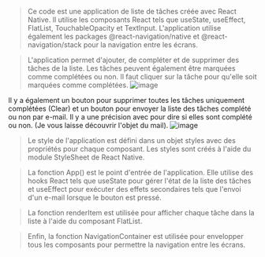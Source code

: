>Ce code est une application de liste de tâches créée avec React Native. Il utilise les composants React tels que useState, useEffect, FlatList, TouchableOpacity et TextInput. L'application utilise également les packages @react-navigation/native et @react-navigation/stack pour la navigation entre les écrans.

>L'application permet d'ajouter, de compléter et de supprimer des tâches de la liste. Les tâches peuvent également être marquées comme complétées ou non. 
>Il faut cliquer sur la tâche pour qu'elle soit marquées comme complétées. 
![image](https://user-images.githubusercontent.com/105201941/233610808-532d4c60-260c-4110-a7b6-f1f9af4beb9b.png)

Il y a également un bouton pour supprimer toutes les tâches uniquement complétées (Clear) et un bouton pour envoyer la liste des tâches complété ou non par e-mail. Il y a une précision avec pour dire si elles sont complété ou non. (Je vous laisse découvrir l'objet du mail).
![image](https://user-images.githubusercontent.com/105201941/233611386-cb73a294-8a55-48c9-9c49-1b8a3e44600e.png)

>Le style de l'application est défini dans un objet styles avec des propriétés pour chaque composant. Les styles sont créés à l'aide du module StyleSheet de React Native.

>La fonction App() est le point d'entrée de l'application. Elle utilise des hooks React tels que useState pour gérer l'état de la liste des tâches et useEffect pour exécuter des effets secondaires tels que l'envoi d'un e-mail lorsque le bouton est pressé.

>La fonction renderItem est utilisée pour afficher chaque tâche dans la liste à l'aide du composant FlatList.

>Enfin, la fonction NavigationContainer est utilisée pour envelopper tous les composants pour permettre la navigation entre les écrans.

